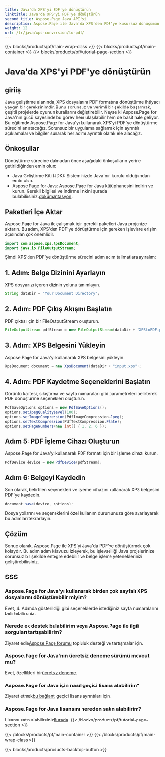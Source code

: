 ```yaml
---
title: Java'da XPS'yi PDF'ye dönüştürün
linktitle: Java'da XPS'yi PDF'ye dönüştürün
second_title: Aspose.Page Java API'si
description: Aspose.Page ile Java'da XPS'den PDF'ye kusursuz dönüşümün kilidini açın. Verimli ve hassas belge işleme için adım adım kılavuzumuzu izleyin.
weight: 12
url: /tr/java/xps-conversion/to-pdf/
---
```


{{< blocks/products/pf/main-wrap-class >}}
{{< blocks/products/pf/main-container >}}
{{< blocks/products/pf/tutorial-page-section >}}

# Java'da XPS'yi PDF'ye dönüştürün

## giriiş
Java geliştirme alanında, XPS dosyalarını PDF formatına dönüştürme ihtiyacı yaygın bir gereksinimdir. Bunu sorunsuz ve verimli bir şekilde başarmak, çeşitli projelerde oyunun kurallarını değiştirebilir. Neyse ki Aspose.Page for Java'nın gücü sayesinde bu görev hem ulaşılabilir hem de basit hale geliyor.
Bu eğitimde Aspose.Page for Java'yı kullanarak XPS'yi PDF'ye dönüştürme sürecini anlatacağız. Sorunsuz bir uygulama sağlamak için ayrıntılı açıklamalar ve bilgiler sunarak her adımı ayrıntılı olarak ele alacağız.
## Önkoşullar
Dönüştürme sürecine dalmadan önce aşağıdaki önkoşulların yerine getirildiğinden emin olun:
- Java Geliştirme Kiti (JDK): Sisteminizde Java'nın kurulu olduğundan emin olun.
-  Aspose.Page for Java: Aspose.Page for Java kütüphanesini indirin ve kurun. Gerekli bilgileri ve indirme linkini şurada bulabilirsiniz.[dokümantasyon](https://reference.aspose.com/page/java/).
## Paketleri İçe Aktar
Aspose.Page for Java ile çalışmak için gerekli paketleri Java projenize aktarın. Bu adım, XPS'den PDF'ye dönüştürme için gereken işlevlere erişim açısından çok önemlidir.
```java
import com.aspose.xps.XpsDocument;
import java.io.FileOutputStream;
```
Şimdi XPS'den PDF'ye dönüştürme sürecini adım adım talimatlara ayıralım:
## 1. Adım: Belge Dizinini Ayarlayın
XPS dosyanızı içeren dizinin yolunu tanımlayın.
```java
String dataDir = "Your Document Directory";
```
## 2. Adım: PDF Çıkış Akışını Başlatın
PDF çıktısı için bir FileOutputStream oluşturun.
```java
FileOutputStream pdfStream = new FileOutputStream(dataDir + "XPStoPDF.pdf");
```
## 3. Adım: XPS Belgesini Yükleyin
Aspose.Page for Java'yı kullanarak XPS belgesini yükleyin.
```java
XpsDocument document = new XpsDocument(dataDir + "input.xps");
```
## 4. Adım: PDF Kaydetme Seçeneklerini Başlatın
Görüntü kalitesi, sıkıştırma ve sayfa numaraları gibi parametreleri belirterek PDF dönüştürme seçenekleri oluşturun.
```java
PdfSaveOptions options = new PdfSaveOptions();
options.setJpegQualityLevel(100);
options.setImageCompression(PdfImageCompression.Jpeg);
options.setTextCompression(PdfTextCompression.Flate);
options.setPageNumbers(new int[] { 1, 2, 6 });
```
## Adım 5: PDF İşleme Cihazı Oluşturun
Aspose.Page for Java'yı kullanarak PDF formatı için bir işleme cihazı kurun.
```java
PdfDevice device = new PdfDevice(pdfStream);
```
## Adım 6: Belgeyi Kaydedin
Son olarak, belirtilen seçenekleri ve işleme cihazını kullanarak XPS belgesini PDF'ye kaydedin.
```java
document.save(device, options);
```
Dosya yollarını ve seçeneklerini özel kullanım durumunuza göre ayarlayarak bu adımları tekrarlayın.
## Çözüm
Sonuç olarak, Aspose.Page ile XPS'yi Java'da PDF'ye dönüştürmek çok kolaydır. Bu adım adım kılavuzu izleyerek, bu işlevselliği Java projelerinize sorunsuz bir şekilde entegre edebilir ve belge işleme yeteneklerinizi geliştirebilirsiniz.

## SSS
### Aspose.Page for Java'yı kullanarak birden çok sayfalı XPS dosyalarını dönüştürebilir miyim?
Evet, 4. Adımda gösterildiği gibi seçeneklerde istediğiniz sayfa numaralarını belirtebilirsiniz.
### Nerede ek destek bulabilirim veya Aspose.Page ile ilgili sorguları tartışabilirim?
 Ziyaret edin[Aspose.Page forumu](https://forum.aspose.com/c/page/39) topluluk desteği ve tartışmalar için.
### Aspose.Page for Java'nın ücretsiz deneme sürümü mevcut mu?
 Evet, özellikleri bir[ücretsiz deneme](https://releases.aspose.com/).
### Aspose.Page for Java için nasıl geçici lisans alabilirim?
 Ziyaret etmek[bu bağlantı](https://purchase.aspose.com/temporary-license/) geçici lisans ayrıntıları için.
### Aspose.Page for Java lisansını nereden satın alabilirim?
 Lisansı satın alabilirsiniz[Burada](https://purchase.aspose.com/buy).
{{< /blocks/products/pf/tutorial-page-section >}}

{{< /blocks/products/pf/main-container >}}
{{< /blocks/products/pf/main-wrap-class >}}

{{< blocks/products/products-backtop-button >}}
